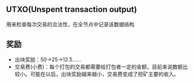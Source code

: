 ## UTXO(Unspent transaction output)
用来检查每次交易的合法性，在全节点中记录该数据结构

## 奖励
- 出块奖励：50->25->12.5......
- 交易费(小费)：每个打包的交易都需要给打包者一定的金额，目前来说数额比较小。可能在以后，出块奖励越来越小，交易费变成了挖矿主要的收入。

